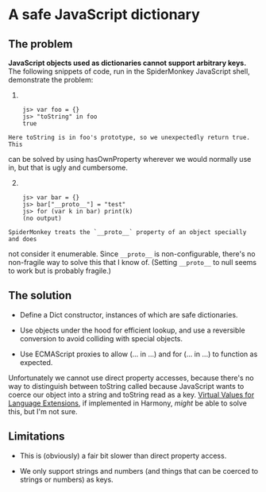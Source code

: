 A safe JavaScript dictionary
============================

The problem
-----------

**JavaScript objects used as dictionaries cannot support arbitrary keys.** The
following snippets of code, run in the SpiderMonkey JavaScript shell,
demonstrate the problem:

1. 

        js> var foo = {}
        js> "toString" in foo
        true

    Here toString is in foo's prototype, so we unexpectedly return true. This
can be solved by using hasOwnProperty wherever we would normally use in, but
that is ugly and cumbersome.

2. 

        js> var bar = {}
        js> bar["__proto__"] = "test"
        js> for (var k in bar) print(k)
        (no output)

    SpiderMonkey treats the `__proto__` property of an object specially and does
not consider it enumerable. Since `__proto__` is non-configurable, there's no
non-fragile way to solve this that I know of. (Setting `__proto__` to null seems
to work but is probably fragile.)

The solution
------------

* Define a Dict constructor, instances of which are safe dictionaries.

* Use objects under the hood for efficient lookup, and use a reversible
  conversion to avoid colliding with special objects.

* Use ECMAScript proxies to allow (... in ...) and for (... in ...) to function
  as expected.

Unfortunately we cannot use direct property accesses, because there's no way to
distinguish between toString called because JavaScript wants to coerce our
object into a string and toString read as a key. [Virtual Values for Language
Extensions][1], if implemented in Harmony, *might* be able to solve this, but
I'm not sure.

Limitations
-----------

* This is (obviously) a fair bit slower than direct property access.

* We only support strings and numbers (and things that can be coerced to strings
  or numbers) as keys.

[1]: http://www.soe.ucsc.edu/research/report?ID=1588
